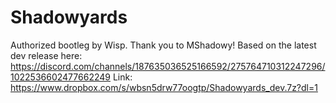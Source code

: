 # Shadowyards

Authorized bootleg by Wisp. Thank you to MShadowy!
Based on the latest dev release here: https://discord.com/channels/187635036525166592/275764710312247296/1022536602477662249
Link: https://www.dropbox.com/s/wbsn5drw77oogtp/Shadowyards_dev.7z?dl=1